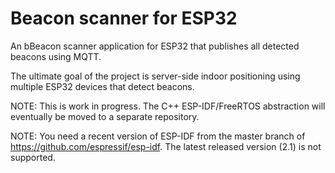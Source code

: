 Beacon scanner for ESP32
================================

An bBeacon scanner application for ESP32 that publishes all detected beacons using MQTT.

The ultimate goal of the project is server-side indoor positioning using multiple ESP32 devices that detect beacons.

NOTE: This is work in progress. The C++ ESP-IDF/FreeRTOS abstraction will eventually be moved to a separate repository. 

NOTE: You need a recent version of ESP-IDF from the master branch of https://github.com/espressif/esp-idf. The latest released version (2.1) is not supported.
